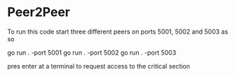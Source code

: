 # Peer2Peer

To run this code start three different peers on ports 5001, 5002 and 5003
as so

go run . -port 5001
go run . -port 5002
go run . -port 5003

pres enter at a terminal to request access to the critical section
